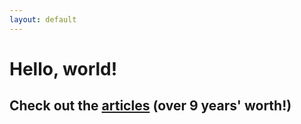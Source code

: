 ```yaml
---
layout: default
---
```


# Hello, world!

## Check out the [articles](/articles) (over 9 years' worth!)

